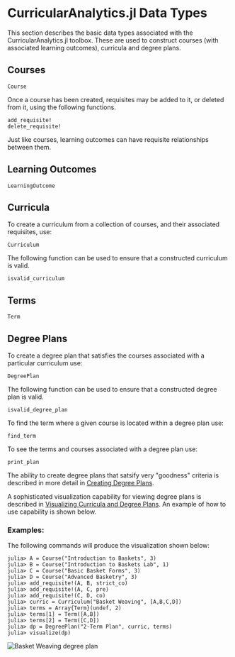 # CurricularAnalytics.jl Data Types

This section describes the basic data types associated with the CurricularAnalytics.jl toolbox. These are used to construct courses (with associated learning outcomes), curricula and degree plans.

## Courses

```@docs
Course
```

Once a course has been created, requisites may be added to it, or deleted from it, using the following functions.

```@docs
add_requisite!
delete_requisite!
```

Just like courses, learning outcomes can have requisite relationships between them.

## Learning Outcomes

```@docs
LearningOutcome
```

## Curricula

To create a curriculum from a collection of courses, and their associated requisites, use:

```@docs
Curriculum
```

The following function can be used to ensure that a constructed curriculum is valid.

```@docs
isvalid_curriculum
```

## Terms

```@docs
Term
```

## Degree Plans

To create a degree plan that satisfies the courses associated with a particular curriculum use:

```@docs
DegreePlan
```

The following function can be used to ensure that a constructed degree plan is valid.

```@docs
isvalid_degree_plan
```

To find the term where a given course is located within a degree plan use:

```@docs
find_term
```

To see the terms and courses associated with a degree plan use:

```@docs
print_plan
```

The ability to create degree plans that satsify very "goodness" criteria is described in more detail in [Creating Degree Plans](@ref).

A sophisticated visualization capability for viewing degree plans is described in [Visualizing Curricula and Degree Plans](@ref).  An example of how to use capability is shown below.

### Examples:

The following commands will produce the visualization shown below:

```julia-repl
julia> A = Course("Introduction to Baskets", 3)
julia> B = Course("Introduction to Baskets Lab", 1)
julia> C = Course("Basic Basket Forms", 3)
julia> D = Course("Advanced Basketry", 3)
julia> add_requisite!(A, B, strict_co)
julia> add_requisite!(A, C, pre)
julia> add_requisite!(C, D, co)
julia> curric = Curriculum("Basket Weaving", [A,B,C,D])
julia> terms = Array{Term}(undef, 2)
julia> terms[1] = Term([A,B])
julia> terms[2] = Term([C,D])
julia> dp = DegreePlan("2-Term Plan", curric, terms)
julia> visualize(dp)
```

![Basket Weaving degree plan](./BW-plan.png)